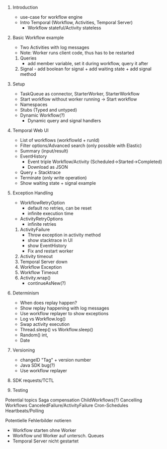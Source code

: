 1. Introduction
   - use-case for workflow engine
   - Intro Temporal (Workflow, Activities, Temporal Server)
      - Workflow stateful/Activity stateless  

2. Basic Workflow example
   - Two Activities with log messages
   - Note: Worker runs client code, thus has to be restarted
   1. Queries
       - add member variable, set it during workflow, query it after
   1. Signal
          - add boolean for signal + add waiting state + add signal method
3. Setup
   - TaskQueue as connector, StarterWorker, StarterWorkflow
   - Start workflow without worker running -> Start workflow
   - Namespaces
   - Stubs (Typed and untyped)
   - Dynamic Workflow(?)
      - Dynamic query and signal handlers
4. Temporal Web UI
   - List of workflows (workflowId + runId)
   - Filter options/Advanced search (only possible with Elastic)
   - Summary (input/result)
   - EventHistory
      - Event triple Workflow/Activity (Scheduled->Started->Completed)
      - Download as JSON
   - Query + Stacktrace
   - Terminate (only write operation)
   - Show waiting state + signal example
5. Exception Handling
   - WorkflowRetryOption
      - default no retries, can be reset
      - infinite execution time
   - ActivityRetryOptions
      - infinite retries
   1. ActivityFailure
      - Throw exception in activity method
      - show stacktrace in UI
      - show EventHistory
      - Fix and restart worker
   2. Activity timeout
   3. Temporal Server down
   4. Workflow Exception
   5. Workflow Timeout
   6. Activity.wrap()
      - continueAsNew(?)
6. Determinism
   - When does replay happen?
   - Show replay happening with log messages
   - Use workflow replayer to show exceptions
   - Log vs Workflow.log()
   - Swap activity execution
   - Thread.sleep() vs Workflow.sleep()
   - Random() int,
   - Date
7. Versioning
   - changeID "Tag" + version number
   - Java SDK bug(?)
   - Use workflow replayer
8. SDK requests/TCTL
9. Testing






Potential topics
    Saga compensation
    ChildWorkflows(?)
    Cancelling Workflows
        CanceledFailure/ActivityFailure
    Cron-Schedules
    Heartbeats/Polling


 Potentielle Fehlerbilder notieren
  - Workflow starten ohne Worker
  - Workflow und Worker auf untersch. Queues
  - Temporal Server nicht gestartet